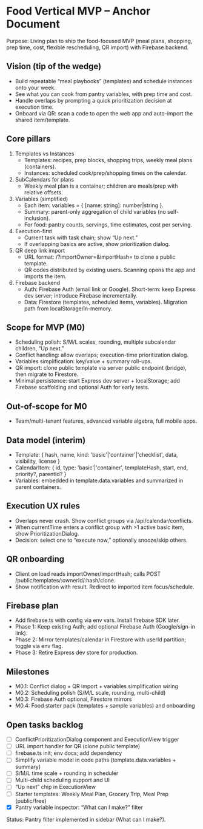 # Food Vertical MVP – Anchor Document

Purpose: Living plan to ship the food-focused MVP (meal plans, shopping, prep time, cost, flexible rescheduling, QR import) with Firebase backend.

## Vision (tip of the wedge)
- Build repeatable “meal playbooks” (templates) and schedule instances onto your week.
- See what you can cook from pantry variables, with prep time and cost.
- Handle overlaps by prompting a quick prioritization decision at execution time.
- Onboard via QR: scan a code to open the web app and auto-import the shared item/template.

## Core pillars
1) Templates vs Instances
   - Templates: recipes, prep blocks, shopping trips, weekly meal plans (containers).
   - Instances: scheduled cook/prep/shopping times on the calendar.
2) SubCalendars for plans
   - Weekly meal plan is a container; children are meals/prep with relative offsets.
3) Variables (simplified)
   - Each item: variables = { [name: string]: number|string }.
   - Summary: parent-only aggregation of child variables (no self-inclusion).
   - For food: pantry counts, servings, time estimates, cost per serving.
4) Execution-first
   - Current task with task chain; show “Up next.”
   - If overlapping basics are active, show prioritization dialog.
5) QR deep link import
   - URL format: /?importOwner=<ownerId>&importHash=<hash> to clone a public template.
   - QR codes distributed by existing users. Scanning opens the app and imports the item.
6) Firebase backend
   - Auth: Firebase Auth (email link or Google). Short-term: keep Express dev server; introduce Firebase incrementally.
   - Data: Firestore (templates, scheduled items, variables). Migration path from localStorage/in-memory.

## Scope for MVP (M0)
- Scheduling polish: S/M/L scales, rounding, multiple subcalendar children, “Up next.”
- Conflict handling: allow overlaps; execution-time prioritization dialog.
- Variables simplification: key/value + summary roll-ups.
- QR import: clone public template via server public endpoint (bridge), then migrate to Firestore.
- Minimal persistence: start Express dev server + localStorage; add Firebase scaffolding and optional Auth for early tests.

## Out-of-scope for M0
- Team/multi-tenant features, advanced variable algebra, full mobile apps.

## Data model (interim)
- Template: { hash, name, kind: 'basic'|'container'|'checklist', data, visibility, license }
- CalendarItem: { id, type: 'basic'|'container', templateHash, start, end, priority?, parentId? }
- Variables: embedded in template.data.variables and summarized in parent containers.

## Execution UX rules
- Overlaps never crash. Show conflict groups via /api/calendar/conflicts.
- When currentTime enters a conflict group with >1 active basic item, show PrioritizationDialog.
- Decision: select one to “execute now,” optionally snooze/skip others.

## QR onboarding
- Client on load reads importOwner/importHash; calls POST /public/templates/:ownerId/:hash/clone.
- Show notification with result. Redirect to imported item focus/schedule.

## Firebase plan
- Add firebase.ts with config via env vars. Install firebase SDK later.
- Phase 1: Keep existing Auth; add optional Firebase Auth (Google/sign-in link).
- Phase 2: Mirror templates/calendar in Firestore with userId partition; toggle via env flag.
- Phase 3: Retire Express dev store for production.

## Milestones
- M0.1: Conflict dialog + QR import + variables simplification wiring
- M0.2: Scheduling polish (S/M/L scale, rounding, multi-child)
- M0.3: Firebase Auth optional, Firestore mirrors
- M0.4: Food starter pack (templates + sample variables) and onboarding

## Open tasks backlog
- [ ] ConflictPrioritizationDialog component and ExecutionView trigger
- [ ] URL import handler for QR (clone public template)
- [ ] firebase.ts init; env docs; add dependency
- [ ] Simplify variable model in code paths (template.data.variables + summary)
- [ ] S/M/L time scale + rounding in scheduler
- [ ] Multi-child scheduling support and UI
- [ ] “Up next” chip in ExecutionView
- [ ] Starter templates: Weekly Meal Plan, Grocery Trip, Meal Prep (public/free)
- [x] Pantry variable inspector: “What can I make?” filter

Status: Pantry filter implemented in sidebar (What can I make?).

